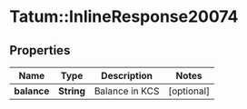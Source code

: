 # Tatum::InlineResponse20074

## Properties
Name | Type | Description | Notes
------------ | ------------- | ------------- | -------------
**balance** | **String** | Balance in KCS | [optional] 

